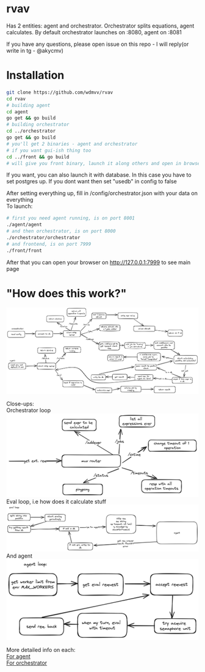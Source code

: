 # rvav
Has 2 entities: agent and orchestrator. Orchestrator splits equations, agent calculates. By default orchestrator launches on :8080, agent on :8081

If you have any questions, please open issue on this repo - I will reply(or write in tg - @akycmv)

# Installation
```sh
git clone https://github.com/wdmvv/rvav
cd rvav
# building agent
cd agent
go get && go build
# building orchestrator
cd ../orchestrator
go get && go build
# you'll get 2 binaries - agent and orchestrator
# if you want gui-ish thing too
cd ../front && go build
# will give you front binary, launch it along others and open in browser
```
If you want, you can also launch it with database. In this case you have to set postgres up. If you dont want then set "usedb" in config to false<br>

After setting everything up, fill in /config/orchestrator.json with your data on everything<br>
To launch:
```sh
# first you need agent running, is on port 8001
./agent/agent
# and then orchestrator, is on port 8000
./orchestrator/orchestrator
# and frontend, is on port 7999
./front/front
```
After that you can open your browser on http://127.0.0.1:7999 to see main page

# "How does this work?"
![image](./images/total.png)

Close-ups:<br>
Orchestrator loop
![image](./images/orchestrator.png)
Eval loop, i.e how does it calculate stuff
![image](./images/eval.png)
And agent
![image](./images/agent.png)

More detailed info on each:<br>
[For agent](/docs/agent.md)<br>
[For orchestrator](/docs/orch.md)<br>

